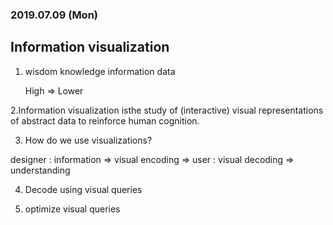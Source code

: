 ### 2019.07.09 (Mon)

## Information visualization

1.  wisdom knowledge information data

     High        =>   Lower
     
2.Information visualization isthe study of (interactive) visual representations of
abstract data to reinforce human cognition.

3. How do we use visualizations?

 designer : information => visual encoding
 => user : visual decoding => understanding
 
 4. Decode using visual queries
 
 5. optimize visual queries
 
 
